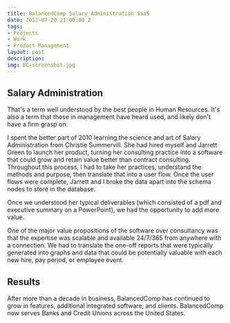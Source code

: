```yaml
---
title: BalancedComp Salary Administration SaaS
date: 2011-07-20 21:00:00 Z
tags:
- Projects
- Work
- Product Management
layout: post
description: 
img: BC-screenshot.jpg
---
```


## Salary Administration

That's a term well understood by the best people in Human Resources. It's also a term that those in management have heard used, and likely don't have a firm grasp on.

I spent the better part of 2010 learning the science and art of Salary Administration from Christie Summervill. She had hired myself and Jarrett Green to launch her product, turning her consulting practice into a software that could grow and retain value better than contract consulting. Throughout this process, I had to take her practices, understand the methods and purpose, then translate that into a user flow. Once the user flows were complete, Jarrett and I broke the data apart into the schema nodes to store in the database.

Once we understood her typical deliverables (which consisted of a pdf and executive summary on a PowerPoint), we had the opportunity to add more value.

One of the major value propositions of the software over consultancy was that the expertise was scalable and available 24/7/365 from anywhere with a connection. We had to translate the one-off reports that were typically generated into graphs and data that could be potentially valuable with each new hire, pay period, or employee event.

## Results

After more than a decade in business, BalancedComp has continued to grow in features, additional integrated software, and clients. BalancedComp now serves Banks and Credit Unions across the United States.